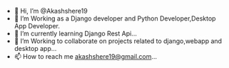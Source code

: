 - 👋 Hi, I’m @Akashshere19
- 👀 I’m Working as a Django developer and Python Developer,Desktop App Developer.
- 🌱 I’m currently learning Django Rest Api...
- 💞️ I’m Working to collaborate on projects related to django,webapp and desktop app...
- 📫 How to reach me akashshere19@gmail.com...

<!---
Akashshere19/Akashshere19 is a ✨ special ✨ repository because its `README.md` (this file) appears on your GitHub profile.
You can click the Preview link to take a look at your changes.
--->
